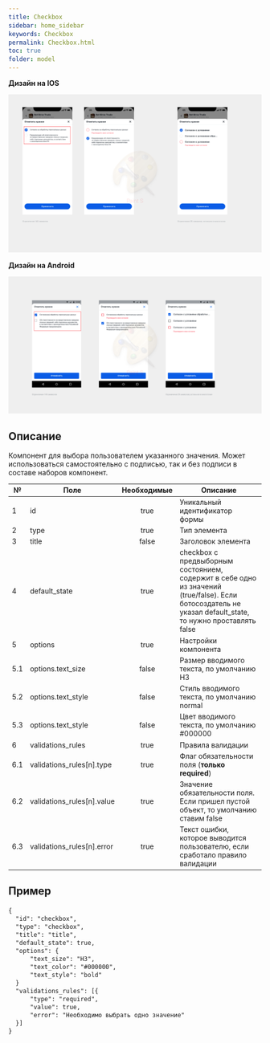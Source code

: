 ```yaml
---
title: Checkbox
sidebar: home_sidebar
keywords: Checkbox
permalink: Checkbox.html
toc: true
folder: model
---
```


<strong>Дизайн на IOS</strong>

![Checkbox](../../images/checkboxiOS.png "Checkbox")

<strong>Дизайн на Android</strong>

![Checkbox](../../images/CheckboxAndroid.png "Checkbox")

## Описание
<p>Компонент для выбора пользователем указанного значения. Может использоваться самостоятельно с подписью, так и без подписи в составе наборов компонент.
</p>



|№ | Поле  | Необходимые  | Описание
|---|---|:---:|---|
|1| id | true | Уникальный идентификатор формы  |
|2| type  | true |  Тип элемента |
|3| title  | false |  Заголовок элемента |
|4| default_state  | true |  сheckbox с предвыборным состоянием, содержит в себе одно из значений (true/false). Если ботосоздатель не указал default_state, то нужно проставлять false |
|5| options  | true |  Настройки компонента |
|5.1| options.text_size  | false |  Размер вводимого текста, по умолчанию H3 |
|5.2| options.text_style | false |  Стиль вводимого текста, по умолчанию normal |
|5.3| options.text_style  | false |  Цвет вводимого текста, по умолчанию #000000 |
|6| validations_rules  | true |  Правила валидации |
|6.1| validations_rules[n].type  | true |  Флаг обязательности поля (<strong>только required</strong>) |
|6.2| validations_rules[n].value   | true |  Значение обязательности поля. Если пришел пустой объект, то умолчанию ставим false |
|6.3| validations_rules[n].error  | true |   Текст ошибки, которое выводится пользователю, если сработало правило валидации |

## Пример
```
{
  "id": "checkbox",
  "type": "checkbox",
  "title": "title",
  "default_state": true,
  "options": {
      "text_size": "H3",
      "text_color": "#000000",
      "text_style": "bold"
  }
  "validations_rules": [{
      "type": "required",
      "value": true,
      "error": "Необходимо выбрать одно значение"
  }]
}
```